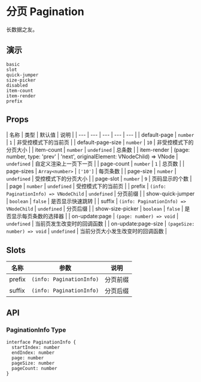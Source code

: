 # 分页 Pagination

<!--single-column-->

长数据之友。

## 演示

```demo
basic
slot
quick-jumper
size-picker
disabled
item-count
item-render
prefix
```

## Props

| 名称 | 类型 | 默认值 | 说明 |
| --- | --- | --- | --- | --- |
| default-page | `number` | `1` | 非受控模式下的当前页 |
| default-page-size | `number` | `10` | 非受控模式下的分页大小 |
| item-count | `number` | `undefined` | 总条数 |
| item-render | (page: number, type: 'prev' | 'next', originalElement: VNodeChild) => VNode | `undefined` | 自定义渲染上一页下一页 |
| page-count | `number` | `1` | 总页数 |
| page-sizes | `Array<number>` | `['10']` | 每页条数 |
| page-size | `number` | `undefined` | 受控模式下的分页大小 |
| page-slot | `number` | `9` | 页码显示的个数 |
| page | `number` | `undefined` | 受控模式下的当前页 |
| prefix | `(info: PaginationInfo) => VNodeChild` | `undefined` | 分页前缀 |
| show-quick-jumper | `boolean` | `false` | 是否显示快速跳转 |
| suffix | `(info: PaginationInfo) => VNodeChild` | `undefined` | 分页后缀 |
| show-size-picker | `boolean` | `false` | 是否显示每页条数的选择器 |
| on-update:page | `(page: number) => void` | `undefined` | 当前页发生改变时的回调函数 |
| on-update:page-size | `(pageSize: number) => void` | `undefined` | 当前分页大小发生改变时的回调函数 |

## Slots

| 名称   | 参数                     | 说明     |
| ------ | ------------------------ | -------- |
| prefix | `(info: PaginationInfo)` | 分页前缀 |
| suffix | `(info: PaginationInfo)` | 分页后缀 |

## API

### PaginationInfo Type

```__ts
interface PaginationInfo {
  startIndex: number
  endIndex: number
  page: number
  pageSize: number
  pageCount: number
}
```
